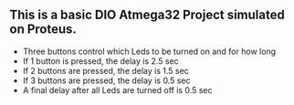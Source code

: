 ## This is a basic DIO Atmega32 Project simulated on Proteus.
* Three buttons control which Leds to be turned on and for how long
* If 1 button is pressed, the delay is 2.5 sec
* If 2 buttons are pressed, the delay is 1.5 sec
* If 3 buttons are pressed, the delay is 0.5 sec
* A final delay after all Leds are turned off is 0.5 sec
